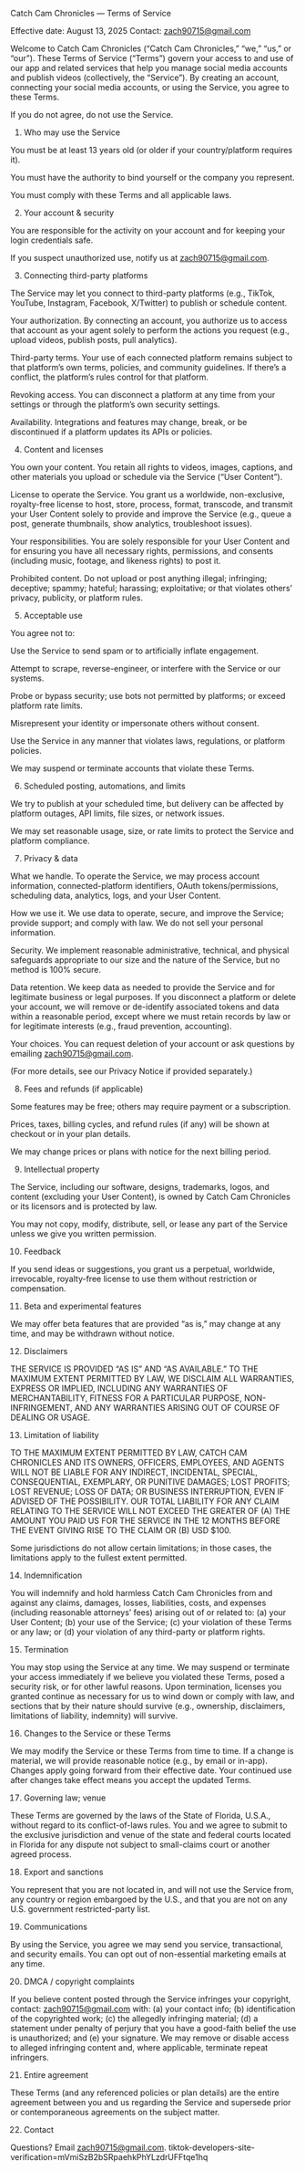 Catch Cam Chronicles — Terms of Service

Effective date: August 13, 2025
Contact: zach90715@gmail.com

Welcome to Catch Cam Chronicles (“Catch Cam Chronicles,” “we,” “us,” or “our”). These Terms of Service (“Terms”) govern your access to and use of our app and related services that help you manage social media accounts and publish videos (collectively, the “Service”). By creating an account, connecting your social media accounts, or using the Service, you agree to these Terms.

If you do not agree, do not use the Service.

1) Who may use the Service

You must be at least 13 years old (or older if your country/platform requires it).

You must have the authority to bind yourself or the company you represent.

You must comply with these Terms and all applicable laws.

2) Your account & security

You are responsible for the activity on your account and for keeping your login credentials safe.

If you suspect unauthorized use, notify us at zach90715@gmail.com.

3) Connecting third-party platforms

The Service may let you connect to third-party platforms (e.g., TikTok, YouTube, Instagram, Facebook, X/Twitter) to publish or schedule content.

Your authorization. By connecting an account, you authorize us to access that account as your agent solely to perform the actions you request (e.g., upload videos, publish posts, pull analytics).

Third-party terms. Your use of each connected platform remains subject to that platform’s own terms, policies, and community guidelines. If there’s a conflict, the platform’s rules control for that platform.

Revoking access. You can disconnect a platform at any time from your settings or through the platform’s own security settings.

Availability. Integrations and features may change, break, or be discontinued if a platform updates its APIs or policies.

4) Content and licenses

You own your content. You retain all rights to videos, images, captions, and other materials you upload or schedule via the Service (“User Content”).

License to operate the Service. You grant us a worldwide, non-exclusive, royalty-free license to host, store, process, format, transcode, and transmit your User Content solely to provide and improve the Service (e.g., queue a post, generate thumbnails, show analytics, troubleshoot issues).

Your responsibilities. You are solely responsible for your User Content and for ensuring you have all necessary rights, permissions, and consents (including music, footage, and likeness rights) to post it.

Prohibited content. Do not upload or post anything illegal; infringing; deceptive; spammy; hateful; harassing; exploitative; or that violates others’ privacy, publicity, or platform rules.

5) Acceptable use

You agree not to:

Use the Service to send spam or to artificially inflate engagement.

Attempt to scrape, reverse-engineer, or interfere with the Service or our systems.

Probe or bypass security; use bots not permitted by platforms; or exceed platform rate limits.

Misrepresent your identity or impersonate others without consent.

Use the Service in any manner that violates laws, regulations, or platform policies.

We may suspend or terminate accounts that violate these Terms.

6) Scheduled posting, automations, and limits

We try to publish at your scheduled time, but delivery can be affected by platform outages, API limits, file sizes, or network issues.

We may set reasonable usage, size, or rate limits to protect the Service and platform compliance.

7) Privacy & data

What we handle. To operate the Service, we may process account information, connected-platform identifiers, OAuth tokens/permissions, scheduling data, analytics, logs, and your User Content.

How we use it. We use data to operate, secure, and improve the Service; provide support; and comply with law. We do not sell your personal information.

Security. We implement reasonable administrative, technical, and physical safeguards appropriate to our size and the nature of the Service, but no method is 100% secure.

Data retention. We keep data as needed to provide the Service and for legitimate business or legal purposes. If you disconnect a platform or delete your account, we will remove or de-identify associated tokens and data within a reasonable period, except where we must retain records by law or for legitimate interests (e.g., fraud prevention, accounting).

Your choices. You can request deletion of your account or ask questions by emailing zach90715@gmail.com.

(For more details, see our Privacy Notice if provided separately.)

8) Fees and refunds (if applicable)

Some features may be free; others may require payment or a subscription.

Prices, taxes, billing cycles, and refund rules (if any) will be shown at checkout or in your plan details.

We may change prices or plans with notice for the next billing period.

9) Intellectual property

The Service, including our software, designs, trademarks, logos, and content (excluding your User Content), is owned by Catch Cam Chronicles or its licensors and is protected by law.

You may not copy, modify, distribute, sell, or lease any part of the Service unless we give you written permission.

10) Feedback

If you send ideas or suggestions, you grant us a perpetual, worldwide, irrevocable, royalty-free license to use them without restriction or compensation.

11) Beta and experimental features

We may offer beta features that are provided “as is,” may change at any time, and may be withdrawn without notice.

12) Disclaimers

THE SERVICE IS PROVIDED “AS IS” AND “AS AVAILABLE.” TO THE MAXIMUM EXTENT PERMITTED BY LAW, WE DISCLAIM ALL WARRANTIES, EXPRESS OR IMPLIED, INCLUDING ANY WARRANTIES OF MERCHANTABILITY, FITNESS FOR A PARTICULAR PURPOSE, NON-INFRINGEMENT, AND ANY WARRANTIES ARISING OUT OF COURSE OF DEALING OR USAGE.

13) Limitation of liability

TO THE MAXIMUM EXTENT PERMITTED BY LAW, CATCH CAM CHRONICLES AND ITS OWNERS, OFFICERS, EMPLOYEES, AND AGENTS WILL NOT BE LIABLE FOR ANY INDIRECT, INCIDENTAL, SPECIAL, CONSEQUENTIAL, EXEMPLARY, OR PUNITIVE DAMAGES; LOST PROFITS; LOST REVENUE; LOSS OF DATA; OR BUSINESS INTERRUPTION, EVEN IF ADVISED OF THE POSSIBILITY. OUR TOTAL LIABILITY FOR ANY CLAIM RELATING TO THE SERVICE WILL NOT EXCEED THE GREATER OF (A) THE AMOUNT YOU PAID US FOR THE SERVICE IN THE 12 MONTHS BEFORE THE EVENT GIVING RISE TO THE CLAIM OR (B) USD $100.

Some jurisdictions do not allow certain limitations; in those cases, the limitations apply to the fullest extent permitted.

14) Indemnification

You will indemnify and hold harmless Catch Cam Chronicles from and against any claims, damages, losses, liabilities, costs, and expenses (including reasonable attorneys’ fees) arising out of or related to: (a) your User Content; (b) your use of the Service; (c) your violation of these Terms or any law; or (d) your violation of any third-party or platform rights.

15) Termination

You may stop using the Service at any time. We may suspend or terminate your access immediately if we believe you violated these Terms, posed a security risk, or for other lawful reasons. Upon termination, licenses you granted continue as necessary for us to wind down or comply with law, and sections that by their nature should survive (e.g., ownership, disclaimers, limitations of liability, indemnity) will survive.

16) Changes to the Service or these Terms

We may modify the Service or these Terms from time to time. If a change is material, we will provide reasonable notice (e.g., by email or in-app). Changes apply going forward from their effective date. Your continued use after changes take effect means you accept the updated Terms.

17) Governing law; venue

These Terms are governed by the laws of the State of Florida, U.S.A., without regard to its conflict-of-laws rules. You and we agree to submit to the exclusive jurisdiction and venue of the state and federal courts located in Florida for any dispute not subject to small-claims court or another agreed process.

18) Export and sanctions

You represent that you are not located in, and will not use the Service from, any country or region embargoed by the U.S., and that you are not on any U.S. government restricted-party list.

19) Communications

By using the Service, you agree we may send you service, transactional, and security emails. You can opt out of non-essential marketing emails at any time.

20) DMCA / copyright complaints

If you believe content posted through the Service infringes your copyright, contact: zach90715@gmail.com with: (a) your contact info; (b) identification of the copyrighted work; (c) the allegedly infringing material; (d) a statement under penalty of perjury that you have a good-faith belief the use is unauthorized; and (e) your signature. We may remove or disable access to alleged infringing content and, where applicable, terminate repeat infringers.

21) Entire agreement

These Terms (and any referenced policies or plan details) are the entire agreement between you and us regarding the Service and supersede prior or contemporaneous agreements on the subject matter.

22) Contact

Questions? Email zach90715@gmail.com.
tiktok-developers-site-verification=mVmiSzB2bSRpaehkPhYLzdrUFFtqe1hq

